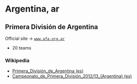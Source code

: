 # Argentina, ar

## Primera División de Argentina

Official site -> [`www.afa.org.ar`](http://www.afa.org.ar)

- 20 teams


### Wikipedia

- [Primera_División_de_Argentina (es)](http://es.wikipedia.org/wiki/Primera_División_de_Argentina)
- [Campeonato_de_Primera_División_2012/13_(Argentina) (es)](http://es.wikipedia.org/wiki/Campeonato_de_Primera_División_2012/13_(Argentina))

